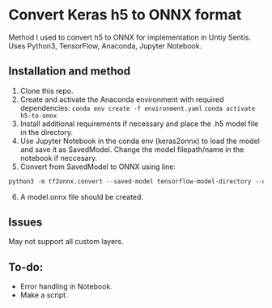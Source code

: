 # Convert Keras h5 to ONNX format
Method I used to convert h5 to ONNX for implementation in Untiy Sentis. Uses Python3, TensorFlow, Anaconda, Jupyter Notebook. 


## Installation and method
1. Clone this repo.
2. Create and activate the Anaconda environment with required dependencies:
`conda env create -f environment.yaml`
`conda activate h5-to-onnx`
3. Install additional requirements if necessary and place the .h5 model file in the directory.
4. Use Jupyter Notebook in the conda env (keras2onnx) to load the model and save it as SavedModel. Change the model filepath/name in the notebook if neccesary.
5. Convert from SavedModel to ONNX using line:
```python
python3 -m tf2onnx.convert --saved-model tensorflow-model-directory --output model.onnx --opset 13
```
6. A model.onnx file should be created.


## Issues
May not support all custom layers.

## To-do:
- Error handling in Notebook.
- Make a script.